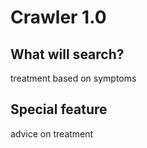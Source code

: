 # Crawler 1.0

## What will search?
treatment based on symptoms

## Special feature
advice on treatment
